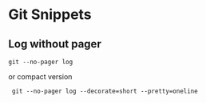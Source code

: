 # Git Snippets

## Log without pager

```
git --no-pager log
```

or compact version

```
 git --no-pager log --decorate=short --pretty=oneline
```
